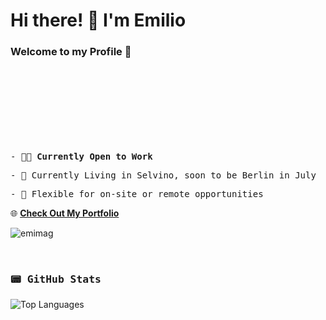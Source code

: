 <h1 >Hi there! 👋 I'm Emilio</h1>
<h3 >Welcome to my Profile 🌟</h3>

<div style="margin-bottom: 150px;"></div> 

<samp>- 👨‍💻 <strong>Currently Open to Work</strong> </samp>

<samp>-  📍 Currently Living in Selvino, soon to be Berlin in July </samp>

<samp>-  📡 Flexible for on-site or remote opportunities </samp>

🌐 <a href="https://www.magemi.dev/"><strong>Check Out My Portfolio</strong></a>

<p align="left"> <img src="https://komarev.com/ghpvc/?username=emilio-magana&label=Profile%20views&color=0e75b6&style=flat&base=70" alt="emimag" /> </p>
<br/>

<h3 ><samp>📟 GitHub Stats</samp></h3>
<p >
  <img src="https://github-readme-stats.vercel.app/api/top-langs/?username=emilio-magana&theme=tokyonight&show_icons=true&hide_border=false&layout=compact" alt="Top Languages" />
</p>
<!--
**Emilio-Magana/Emilio-Magana** is a ✨ _special_ ✨ repository because its `README.md` (this file) appears on your GitHub profile.

Here are some ideas to get you started:

- 🔭 I’m currently working on ...
- 🌱 I’m currently learning ...
- 👯 I’m looking to collaborate on ...
- 🤔 I’m looking for help with ...
- 💬 Ask me about ...
- 📫 How to reach me: ...
- 😄 Pronouns: ...
- ⚡ Fun fact: ...
-->
